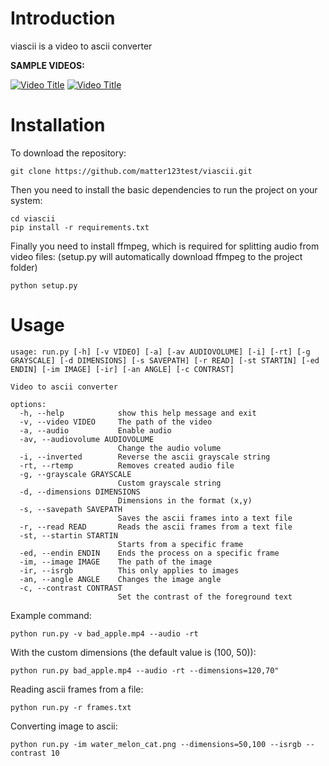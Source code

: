 # Introduction

viascii is a video to ascii converter

__SAMPLE VIDEOS:__

[![Video Title](https://img.youtube.com/vi/gYzZu_EXCgI/0.jpg)](https://www.youtube.com/watch?v=gYzZu_EXCgI)
[![Video Title](https://img.youtube.com/vi/21dyw6Qk27E/0.jpg)](https://www.youtube.com/watch?v=21dyw6Qk27E)

# Installation

To download the repository:

```git clone https://github.com/matter123test/viascii.git```

Then you need to install the basic dependencies to run the project on your system:

```
cd viascii
pip install -r requirements.txt
```

Finally you need to install ffmpeg, which is required for splitting audio from video files:
(setup.py will automatically download ffmpeg to the project folder)

```
python setup.py
```

# Usage

```
usage: run.py [-h] [-v VIDEO] [-a] [-av AUDIOVOLUME] [-i] [-rt] [-g GRAYSCALE] [-d DIMENSIONS] [-s SAVEPATH] [-r READ] [-st STARTIN] [-ed ENDIN] [-im IMAGE] [-ir] [-an ANGLE] [-c CONTRAST]

Video to ascii converter

options:
  -h, --help            show this help message and exit
  -v, --video VIDEO     The path of the video
  -a, --audio           Enable audio
  -av, --audiovolume AUDIOVOLUME
                        Change the audio volume
  -i, --inverted        Reverse the ascii grayscale string
  -rt, --rtemp          Removes created audio file
  -g, --grayscale GRAYSCALE
                        Custom grayscale string
  -d, --dimensions DIMENSIONS
                        Dimensions in the format (x,y)
  -s, --savepath SAVEPATH
                        Saves the ascii frames into a text file
  -r, --read READ       Reads the ascii frames from a text file
  -st, --startin STARTIN
                        Starts from a specific frame
  -ed, --endin ENDIN    Ends the process on a specific frame
  -im, --image IMAGE    The path of the image
  -ir, --isrgb          This only applies to images
  -an, --angle ANGLE    Changes the image angle
  -c, --contrast CONTRAST
                        Set the contrast of the foreground text
```

Example command:

```python run.py -v bad_apple.mp4 --audio -rt```

With the custom dimensions (the default value is (100, 50)):

```python run.py bad_apple.mp4 --audio -rt --dimensions=120,70"```

Reading ascii frames from a file:

```python run.py -r frames.txt``` 

Converting image to ascii:

```python run.py -im water_melon_cat.png --dimensions=50,100 --isrgb --contrast 10```
